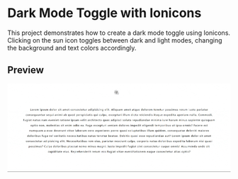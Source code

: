 # Dark Mode Toggle with Ionicons

This project demonstrates how to create a dark mode toggle using Ionicons. Clicking on the sun icon toggles between dark and light modes, changing the background and text colors accordingly.

## Preview

![Dark Mode Toggle Preview](https://github.com/MehekFatima/Frontend-MiniProjects/blob/main/LightDarkToggle/chrome-capture-2024-4-7.gif?raw=true)

